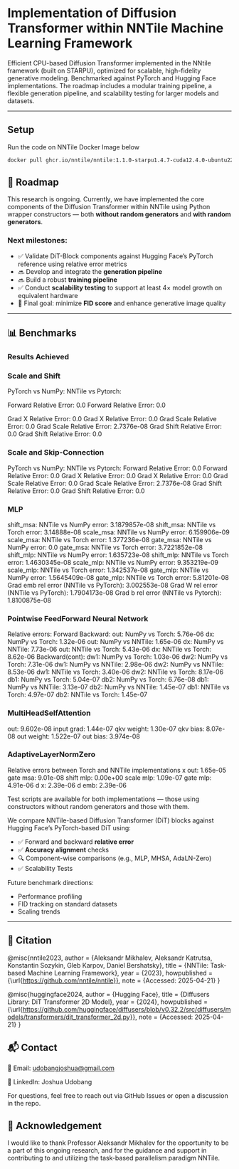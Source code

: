 # Implementation of Diffusion Transformer within NNTile Machine Learning Framework

Efficient CPU-based Diffusion Transformer implemented in the NNtile framework (built on STARPU), optimized for scalable, high-fidelity generative modeling. Benchmarked against PyTorch and Hugging Face implementations. The roadmap includes a modular training pipeline, a flexible generation pipeline, and scalability testing for larger models and datasets.

---

## Setup
Run the code on NNTile Docker Image below
```bash
docker pull ghcr.io/nntile/nntile:1.1.0-starpu1.4.7-cuda12.4.0-ubuntu22.04
```
## 📅 Roadmap

This research is ongoing. Currently, we have implemented the core components of the Diffusion Transformer within NNTile using Python wrapper constructors — both **without random generators** and **with random generators**.

### Next milestones:
- ✅ Validate DiT-Block components against Hugging Face’s PyTorch reference using relative error metrics
- 🔜 Develop and integrate the **generation pipeline**
- 🔜 Build a robust **training pipeline**
- ✅ Conduct **scalability testing** to support at least 4× model growth on equivalent hardware
- 🎯 Final goal: minimize **FID score** and enhance generative image quality

---

## 📊 Benchmarks
### Results Achieved
### Scale and Shift

PyTorch vs NumPy: NNTile vs Pytorch:

Forward Relative Error: 0.0 Forward Relative Error: 0.0

Grad X Relative Error: 0.0 Grad X Relative Error: 0.0
Grad Scale Relative Error: 0.0 Grad Scale Relative Error: 2.7376e-08
Grad Shift Relative Error: 0.0 Grad Shift Relative Error: 0.0
### Scale and Skip-Connection
PyTorch vs NumPy: NNTile vs Pytorch:
Forward Relative Error: 0.0 Forward Relative Error: 0.0
Grad X Relative Error: 0.0 Grad X Relative Error: 0.0
Grad Scale Relative Error: 0.0 Grad Scale Relative Error: 2.7376e-08
Grad Shift Relative Error: 0.0 Grad Shift Relative Error: 0.0
### MLP
shift_msa: NNTile vs NumPy error: 3.1879857e-08
shift_msa: NNTile vs Torch error: 3.14888e-08
scale_msa: NNTile vs NumPy error: 6.159906e-09
scale_msa: NNTile vs Torch error: 1.377236e-08
gate_msa: NNTile vs NumPy error: 0.0
gate_msa: NNTile vs Torch error: 3.7221852e-08
shift_mlp: NNTile vs NumPy error: 1.635723e-08
shift_mlp: NNTile vs Torch error: 1.4630345e-08
scale_mlp: NNTile vs NumPy error: 9.353219e-09
scale_mlp: NNTile vs Torch error: 1.342537e-08
gate_mlp: NNTile vs NumPy error: 1.5645409e-08
gate_mlp: NNTile vs Torch error: 5.81201e-08
Grad emb rel error (NNTile vs PyTorch): 3.002553e-08
Grad W rel error (NNTile vs PyTorch): 1.7904173e-08
Grad b rel error (NNTile vs Pytorch): 1.8100875e-08
### Pointwise FeedForward Neural Network
Relative errors:
Forward Backward:
out: NumPy vs Torch: 5.76e-06 dx: NumPy vs Torch: 1.32e-06
out: NumPy vs NNTile: 1.65e-06 dx: NumPy vs NNTile: 7.73e-06
out: NNTile vs Torch: 5.43e-06 dx: NNTile vs Torch: 8.62e-06
Backward(cont):
dw1: NumPy vs Torch: 1.03e-06 dw2: NumPy vs Torch: 7.31e-06
dw1: NumPy vs NNTile: 2.98e-06 dw2: NumPy vs NNTile: 8.53e-06
dw1: NNTile vs Torch: 3.40e-06 dw2: NNTile vs Torch: 8.17e-06
db1: NumPy vs Torch: 5.04e-07 db2: NumPy vs Torch: 6.76e-08
db1: NumPy vs NNTile: 3.13e-07 db2: NumPy vs NNTile: 1.45e-07
db1: NNTile vs Torch: 4.97e-07 db2: NNTile vs Torch: 1.45e-07
### MultiHeadSelfAttention
out: 9.602e-08
input grad: 1.44e-07
qkv weight: 1.30e-07
qkv bias: 8.07e-08
out weight: 1.522e-07
out bias: 3.974e-08
### AdaptiveLayerNormZero
Relative errors between Torch and NNTile implementations
x out: 1.65e-05
gate msa: 9.01e-08
shift mlp: 0.00e+00
scale mlp: 1.09e-07
gate mlp: 4.91e-06
d x: 2.39e-06
d emb: 2.39e-06





Test scripts are available for both implementations — those using constructors without random generators and those with them.

We compare NNTile-based Diffusion Transformer (DiT) blocks against Hugging Face’s PyTorch-based DiT using:
- ✅ Forward and backward **relative error**
- ✅ **Accuracy alignment** checks
- 🔍 Component-wise comparisons (e.g., MLP, MHSA, AdaLN-Zero)
- ✅ Scalability Tests

Future benchmark directions:
- Performance profiling
- FID tracking on standard datasets
- Scaling trends

---

## 📖 Citation

@misc{nntile2023,
  author       = {Aleksandr Mikhalev, Aleksandr Katrutsa, Konstantin Sozykin, Gleb Karpov, Daniel Bershatsky},
  title        = {NNTile: Task-based Machine Learning Framework},
  year         = {2023},
  howpublished = {\url{https://github.com/nntile/nntile}},
  note         = {Accessed: 2025-04-21}
}

@misc{huggingface2024,
  author       = {Hugging Face},
  title        = {Diffusers Library: DiT Transformer 2D Model},
  year         = {2024},
  howpublished = {\url{https://github.com/huggingface/diffusers/blob/v0.32.2/src/diffusers/models/transformers/dit_transformer_2d.py}},
  note         = {Accessed: 2025-04-21}
}

## 📬 Contact

📧 Email: udobangjoshua@gmail.com

🔗 LinkedIn: Joshua Udobang

For questions, feel free to reach out via GitHub Issues or open a discussion in the repo.

## 🙏 Acknowledgement

I would like to thank Professor Aleksandr Mikhalev for the opportunity to be a part of this ongoing research, and for the guidance and support in contributing to and utilizing the task-based parallelism paradigm NNTile.
